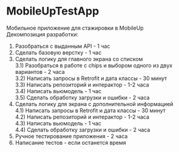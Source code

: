 # MobileUpTestApp
Мобильное приложение для стажировки в MobileUp  
Декомпозиция разработки:  
1) Разобраться с выданным API - 1 час
2) Сделать базовую верстку - 1 час
3) Сделать логику для главного экрана со списком   
 3.1) Разобраться в работе с chips и выбором одного из двух вариантов - 2 часа  
 3.2) Написать запросы в Retrofit и дата классы - 30 минут  
 3.3) Написать репозиторий и интерактор - 1-2 часа  
 3.4) Написать вьюмодель - 1 час  
 3.5) Сделать обработку загрузки и ошибки - 2 часа  
4) Сделать логику для экрана с дополнительной информацией  
 4.1) Написать запросы в Retrofit и дата классы - 30 минут  
 4.2) Написать репозиторий и интерактор - 1-2 часа  
 4.3) Написать вьюмодель - 1 час  
 4.4) Сделать обработку загрузки и ошибки - 2 часа  
5) Ручное тестирование приложения - 2 часа  
6) Написание тестов - если останется время
